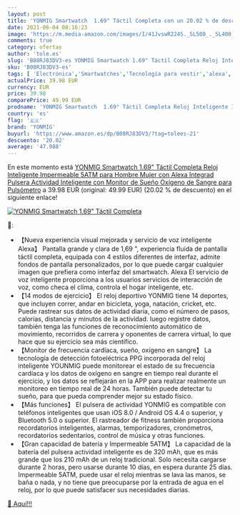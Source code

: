 ```yaml
---
layout: post
title: 'YONMIG Smartwatch  1.69" Táctil Completa con un 20.02 % de descuento'
date: 2021-06-04 08:16:23
image: 'https://m.media-amazon.com/images/I/41JvswR224S._SL500_._SL400_.jpg'
comments: true
category: ofertas
author: 'tole.es'
slug: 'B08RJ83DV3-es YONMIG Smartwatch 1.69" Táctil Completa Reloj Inteligente...'
sku: 'B08RJ83DV3-es'
tags: [ 'Electrónica','Smartwatches','Tecnología para vestir','alexa','yonmig', ]
actualPrice: 39.98 EUR
currency: EUR
price: 39.98
comparePrice: 49.99 EUR
prodname: 'YONMIG Smartwatch  1.69" Táctil Completa Reloj Inteligente Impermeable 5ATM para Hombre Mujer con Alexa Integrad  Pulsera Actividad Inteligente con Monitor de Sueño  Oxígeno de Sangre para  Pulsómetro'
country: 'es'
flag: '🇪🇸'
brand: 'YONMIG'
buyurl: 'https://www.amazon.es/dp/B08RJ83DV3/?tag=tolees-21'
descuento: '20.02'
average: '47.988'
---
```


En este momento está [YONMIG Smartwatch  1.69" Táctil Completa Reloj Inteligente Impermeable 5ATM para Hombre Mujer con Alexa Integrad  Pulsera Actividad Inteligente con Monitor de Sueño  Oxígeno de Sangre para  Pulsómetro](https://www.amazon.es/dp/B08RJ83DV3/?tag=tolees-21) a 39.98 EUR (original: 49.99 EUR) (20.02 %  de descuento) en el siguiente enlace!

[![YONMIG Smartwatch  1.69" Táctil Completa](https://m.media-amazon.com/images/I/41JvswR224S._SL500_._SL400_.jpg)](https://www.amazon.es/dp/B08RJ83DV3/?tag=tolees-21)

🔎:

- 【Nueva experiencia visual mejorada y servicio de voz inteligente Alexa】 Pantalla grande y clara de 1,69 ", experiencia fluida de pantalla táctil completa, equipada con 4 estilos diferentes de interfaz, admite fondos de pantalla personalizados, por lo que puede cargar cualquier imagen que prefiera como interfaz del smartwatch. Alexa El servicio de voz inteligente proporciona a los usuarios servicios de interacción de voz, como checa el clima, controla el hogar inteligente, etc.
- 【14 modos de ejercicio】 El reloj deportivo YONMIG tiene 14 deportes, que incluyen correr, andar en bicicleta, yoga, natación, cricket, etc. Puede rastrear sus datos de actividad diaria, como el número de pasos, calorías, distancia y minutos de la actividad. luego registre datos, también tenga las funciones de reconocimiento automático de movimiento, recorridos de carrera y oponentes de carrera virtual, lo que hace que su ejercicio sea más científico.
- 【Monitor de frecuencia cardíaca, sueño, oxígeno en sangre】 La tecnología de detección fotoeléctrica PPG incorporada del reloj inteligente YOUNMIG puede monitorear el estado de su frecuencia cardíaca y los datos de oxígeno en sangre en tiempo real durante el ejercicio, y los datos se reflejarán en la APP para realizar realmente un monitoreo en tiempo real de 24 horas. También puede detectar tu sueño, para que pueda comprender mejor su estado físico.
- 【Más funciones】 El pulsera de actividad YONMIG es compatible con teléfonos inteligentes que usan iOS 8.0 / Android OS 4.4 o superior, y Bluetooth 5.0 o superior. El rastreador de fitness también proporciona recordatorios inteligentes, alarmas, temporizadores, cronómetros, recordatorios sedentarios, control de música y otras funciones.
- 【Gran capacidad de batería y Impermeable 5ATM】 La capacidad de la batería del pulsera actividad inteligente es de 320 mAh, que es más grande que los 210 mAh de un reloj tradicional. Solo necesita cargarse durante 2 horas, pero usarse durante 10 días, en espera durante 25 días. Impermeable 5ATM, puede usar el reloj mientras se lava las manos, se baña o nada, y no tiene que preocuparse por la entrada de agua en el reloj, por lo que puede satisfacer sus necesidades diarias.

[🛒 Aquí!!!](https://www.amazon.es/dp/B08RJ83DV3/?tag=tolees-21)

